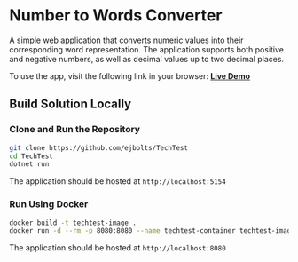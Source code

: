 # Number to Words Converter

A simple web application that converts numeric values into their corresponding word representation. The application supports both positive and negative numbers, as well as decimal values up to two decimal places. 

To use the app, visit the following link in your browser:
[**Live Demo**](https://techtest-2vrm.onrender.com/)

## Build Solution Locally

### Clone and Run the Repository
```sh
git clone https://github.com/ejbolts/TechTest
cd TechTest
dotnet run
```
The application should be hosted at `http://localhost:5154` 

### Run Using Docker
```sh
docker build -t techtest-image .
docker run -d --rm -p 8080:8080 --name techtest-container techtest-image
```
The application should be hosted at `http://localhost:8080` 


